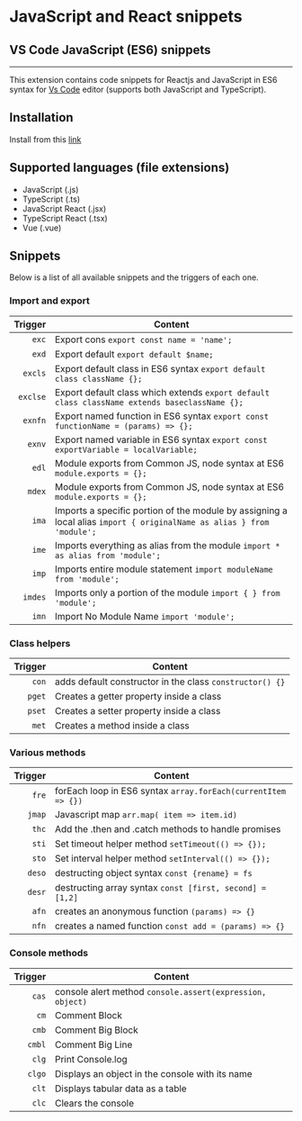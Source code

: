 # JavaScript and React snippets

## VS Code JavaScript (ES6) snippets

---

This extension contains code snippets for Reactjs and JavaScript in ES6 syntax for [Vs Code][code] editor (supports both JavaScript and TypeScript).

## Installation

Install from this [link](https://google.com)

## Supported languages (file extensions)

- JavaScript (.js)
- TypeScript (.ts)
- JavaScript React (.jsx)
- TypeScript React (.tsx)
- Vue (.vue)

## Snippets

Below is a list of all available snippets and the triggers of each one.

### Import and export

|  Trigger | Content                                                                                                               |
| -------: | --------------------------------------------------------------------------------------------------------------------- |
|    `exc` | Export cons `export const name = 'name';`                                                                             |
|    `exd` | Export default `export default $name;`                                                                                |
|  `excls` | Export default class in ES6 syntax `export default class className {};`                                               |
| `exclse` | Export default class which extends `export default class className extends baseclassName {};`                         |
|  `exnfn` | Export named function in ES6 syntax `export const functionName = (params) => {};`                                     |
|   `exnv` | Export named variable in ES6 syntax `export const exportVariable = localVariable;`                                    |
|    `edl` | Module exports from Common JS, node syntax at ES6 `module.exports = {};`                                              |
|   `mdex` | Module exports from Common JS, node syntax at ES6 `module.exports = {};`                                              |
|    `ima` | Imports a specific portion of the module by assigning a local alias `import { originalName as alias } from 'module';` |
|    `ime` | Imports everything as alias from the module `import * as alias from 'module';`                                        |
|    `imp` | Imports entire module statement `import moduleName from 'module';`                                                    |
|  `imdes` | Imports only a portion of the module `import { } from 'module';`                                                      |
|    `imn` | Import No Module Name `import 'module';`                                                                              |

### Class helpers

| Trigger | Content                                                  |
| ------: | -------------------------------------------------------- |
|   `con` | adds default constructor in the class `constructor() {}` |
|  `pget` | Creates a getter property inside a class                 |
|  `pset` | Creates a setter property inside a class                 |
|   `met` | Creates a method inside a class                          |

### Various methods

| Trigger | Content                                                       |
| ------: | ------------------------------------------------------------- |
|   `fre` | forEach loop in ES6 syntax `array.forEach(currentItem => {})` |
|  `jmap` | Javascript map `arr.map( item => item.id)`                    |
|   `thc` | Add the .then and .catch methods to handle promises           |
|   `sti` | Set timeout helper method `setTimeout(() => {});`             |
|   `sto` | Set interval helper method `setInterval(() => {});`           |
|  `deso` | destructing object syntax `const {rename} = fs`               |
|  `desr` | destructing array syntax `const [first, second] = [1,2]`      |
|   `afn` | creates an anonymous function `(params) => {}`                |
|   `nfn` | creates a named function `const add = (params) => {}`         |

### Console methods

| Trigger | Content                                                   |
| ------: | --------------------------------------------------------- |
|   `cas` | console alert method `console.assert(expression, object)` |
|    `cm` | Comment Block                                             |
|   `cmb` | Comment Big Block                                         |
|  `cmbl` | Comment Big Line                                          |
|   `clg` | Print Console.log                                         |
|  `clgo` | Displays an object in the console with its name           |
|   `clt` | Displays tabular data as a table                          |
|   `clc` | Clears the console                                        |

[code]: https://code.visualstudio.com/
